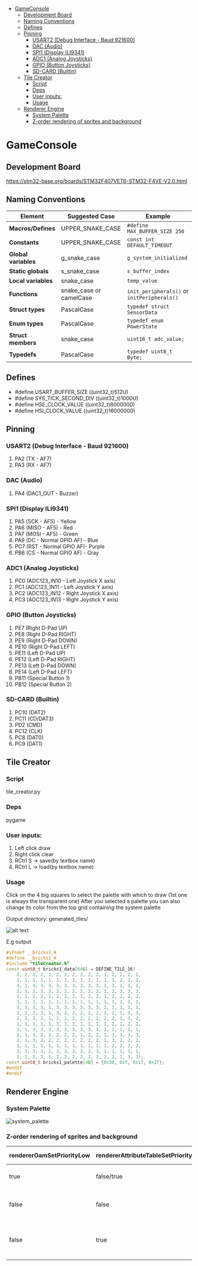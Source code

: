 - [GameConsole](#gameconsole)
	- [Development Board](#development-board)
	- [Naming Conventions](#naming-conventions)
	- [Defines](#defines)
	- [Pinning](#pinning)
		- [USART2 (Debug Interface - Baud 921600)](#usart2-debug-interface---baud-921600)
		- [DAC (Audio)](#dac-audio)
		- [SPI1 (Display ILI9341)](#spi1-display-ili9341)
		- [ADC1 (Analog Joysticks)](#adc1-analog-joysticks)
		- [GPIO (Button Joysticks)](#gpio-button-joysticks)
		- [SD-CARD (Builtin)](#sd-card-builtin)
	- [Tile Creator](#tile-creator)
		- [Script](#script)
		- [Deps](#deps)
		- [User inputs:](#user-inputs)
		- [Usage](#usage)
	- [Renderer Engine](#renderer-engine)
		- [System Palette](#system-palette)
		- [Z-order rendering of sprites and background](#z-order-rendering-of-sprites-and-background)


# GameConsole
## Development Board
https://stm32-base.org/boards/STM32F407VET6-STM32-F4VE-V2.0.html

## Naming Conventions 

| Element              | Suggested Case          | Example                                     |
| -------------------- | ----------------------- | ------------------------------------------- |
| **Macros/Defines**   | UPPER_SNAKE_CASE        | `#define MAX_BUFFER_SIZE 256`               |
| **Constants**        | UPPER_SNAKE_CASE        | `const int DEFAULT_TIMEOUT`                 |
| **Global variables** | g_snake_case            | `g_system_initialized`                      |
| **Static globals**   | s_snake_case            | `s_buffer_index`                            |
| **Local variables**  | snake_case              | `temp_value`                                |
| **Functions**        | snake_case or camelCase | `init_peripherals()` or `initPeripherals()` |
| **Struct types**     | PascalCase              | `typedef struct SensorData`                 |
| **Enum types**       | PascalCase              | `typedef enum PowerState`                   |
| **Struct members**   | snake_case              | `uint16_t adc_value;`                       |
| **Typedefs**         | PascalCase              | `typedef uint8_t Byte;`                     |

## Defines
- #define USART_BUFFER_SIZE ((uint32_t)512U)
- #define SYS_TICK_SECOND_DIV ((uint32_t)1000U)
- #define HSE_CLOCK_VALUE ((uint32_t)8000000)
- #define HSI_CLOCK_VALUE ((uint32_t)16000000)

## Pinning
### USART2 (Debug Interface - Baud 921600) 
1. PA2 (TX - AF7)
2. PA3 (RX - AF7)

### DAC (Audio) 
1. PA4 (DAC1_OUT - Buzzer)
   
### SPI1 (Display ILI9341) 
1. PA5 (SCK - AF5)  - Yellow
2. PA6 (MISO - AF5) - Red
3. PA7 (MOSI - AF5) - Green
4. PA9 (DC - Normal GPIO AF) - Blue
5. PC7 (RST - Normal GPIO AF)- Purple
6. PB6 (CS - Normal GPIO AF) - Gray

### ADC1 (Analog Joysticks)
1. PC0 (ADC123_IN10 - Left Joystick X axis)
2. PC1 (ADC123_IN11 - Left Joystick Y axis)
3. PC2 (ADC123_IN12 - Right Joystick X axis)
4. PC3 (ADC123_IN13 - Right Joystick Y axis)

### GPIO (Button Joysticks)
1. PE7 (Right D-Pad UP)
2. PE8 (Right D-Pad RIGHT)
3. PE9 (Right D-Pad DOWN)
4. PE10 (Right D-Pad LEFT)
5. PE11 (Left D-Pad UP)
6. PE12 (Left D-Pad RIGHT)
7. PE13 (Left D-Pad DOWN)
8. PE14 (Left D-Pad LEFT)
9. PB11 (Special Button 1)
10. PB12 (Special Button 2)

### SD-CARD (Builtin)
1. PC10 (DAT2)
2. PC11 (CD/DAT3)
3. PD2 (CMD)
4. PC12 (CLK)
5. PC8 (DAT0)
6. PC9 (DAT1)


## Tile Creator

### Script
tile_creator.py

### Deps
pygame

### User inputs:
1. Left click draw
2. Right click clear
3. RCtrl S -> save(by textbox name)
4. RCtrl L -> load(by textbox name)

### Usage
Click on the 4 big squares to select the palette with which to draw (1st one is always the transparent one)
After you selected a palette you can also change its color from the top grid containing the system palette

Output directory: generated_tiles/

![alt text](docu/tile_creator_docu.png)

E.g output

```c++
#ifndef __bricks1_H
#define __bricks1_H
#include "tileCreator.h"
const uint8_t bricks1_data[64U] = DEFINE_TILE_16(
	2, 2, 2, 2, 1, 2, 2, 2, 2, 2, 2, 1, 2, 2, 2, 2, 
	1, 1, 1, 1, 1, 1, 1, 1, 1, 1, 1, 1, 1, 2, 2, 2, 
	3, 1, 3, 3, 3, 3, 3, 3, 3, 3, 3, 1, 3, 1, 1, 1, 
	2, 1, 2, 1, 2, 2, 2, 2, 2, 2, 2, 1, 2, 3, 3, 3, 
	2, 1, 2, 2, 2, 2, 2, 2, 1, 2, 2, 1, 2, 2, 2, 2, 
	1, 1, 1, 1, 1, 1, 1, 1, 1, 1, 1, 1, 1, 2, 2, 2, 
	3, 3, 3, 3, 1, 3, 3, 3, 3, 3, 3, 2, 1, 1, 1, 1, 
	2, 2, 2, 2, 1, 3, 2, 2, 2, 2, 2, 2, 2, 1, 3, 3, 
	2, 2, 2, 2, 1, 2, 2, 2, 2, 2, 2, 2, 2, 1, 3, 2, 
	1, 1, 1, 1, 1, 1, 1, 1, 1, 1, 1, 1, 2, 1, 2, 2, 
	3, 1, 3, 3, 3, 3, 3, 3, 3, 3, 3, 1, 1, 1, 1, 1, 
	2, 1, 3, 2, 2, 2, 2, 2, 1, 2, 2, 1, 3, 3, 3, 3, 
	2, 1, 3, 2, 2, 2, 2, 2, 2, 2, 2, 1, 3, 2, 2, 2, 
	1, 1, 1, 1, 1, 1, 1, 1, 1, 1, 1, 1, 2, 2, 2, 2, 
	3, 3, 3, 3, 1, 3, 3, 3, 3, 2, 3, 1, 1, 1, 1, 1, 
	2, 2, 2, 2, 1, 2, 2, 2, 2, 2, 2, 2, 2, 1, 3, 3);
const uint8_t bricks1_palette[4U] = {0x30, 0x7, 0x17, 0x27};
#endif
#endif

```

## Renderer Engine
### System Palette
![system_palette](docu/system_palette.png)

### Z-order rendering of sprites and background
| rendererOamSetPriorityLow | rendererAttributeTableSetPriorityHigh | Order of elements         | Explanation                                |
| ------------------------- | ------------------------------------- | ------------------------- | ------------------------------------------ |
| true                      | false/true                            | Bg Low - Bg High - Sprite | Sprite will always be on top               |
| false                     | false                                 | Bg Low - Sprite           | Sprite is drawn over low priority BG       |
| false                     | true                                  | Sprite - Bg High          | Sprite is drawn under the high priority BG |


